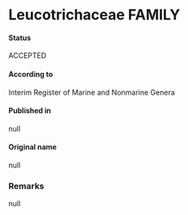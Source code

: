 Leucotrichaceae FAMILY
=======

#### Status
ACCEPTED

#### According to
Interim Register of Marine and Nonmarine Genera

#### Published in
null

#### Original name
null

### Remarks
null